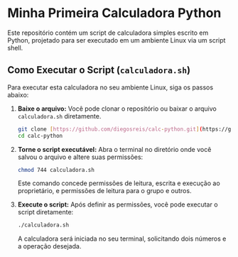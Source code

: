 # Minha Primeira Calculadora Python

Este repositório contém um script de calculadora simples escrito em Python, projetado para ser executado em um ambiente Linux via um script shell.

## Como Executar o Script (`calculadora.sh`)

Para executar esta calculadora no seu ambiente Linux, siga os passos abaixo:

1.  **Baixe o arquivo:**
    Você pode clonar o repositório ou baixar o arquivo `calculadora.sh` diretamente.
    ```bash
    git clone [https://github.com/diegosreis/calc-python.git](https://github.com/diegosreis/calc-python.git)
    cd calc-python
    ```
    
2.  **Torne o script executável:**
    Abra o terminal no diretório onde você salvou o arquivo e altere suas permissões:
    ```bash
    chmod 744 calculadora.sh
    ```
    Este comando concede permissões de leitura, escrita e execução ao proprietário, e permissões de leitura para o grupo e outros.

3.  **Execute o script:**
    Após definir as permissões, você pode executar o script diretamente:
    ```bash
    ./calculadora.sh
    ```
    A calculadora será iniciada no seu terminal, solicitando dois números e a operação desejada.
